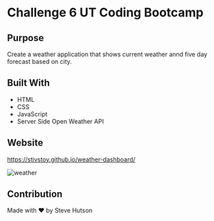 # Challenge 6 UT Coding Bootcamp

## Purpose
Create a weather application that shows current weather annd five day forecast based on city.
## Built With
* HTML
* CSS
* JavaScript
* Server Side Open Weather API


## Website
https://stivstoy.github.io/weather-dashboard/

![weather](https://user-images.githubusercontent.com/87504797/133957773-a84028c4-bfc3-4915-b5bb-a6da07757371.jpg)


## Contribution
Made with ❤️ by Steve Hutson
